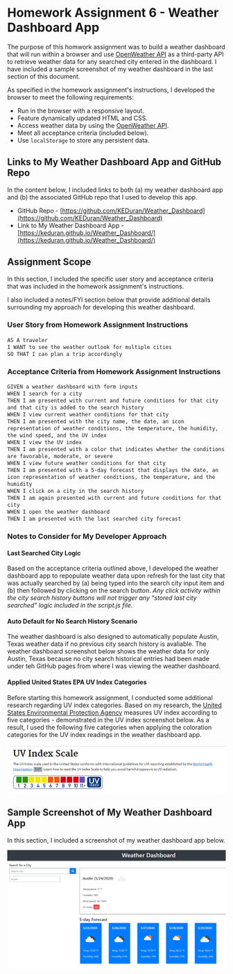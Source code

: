 # Homework Assignment 6 - Weather Dashboard App

The purpose of this homwork assignment was to build a weather dashboard that will run within a browser and use [OpenWeather API](https://openweathermap.org/api) as a third-party API to retrieve weather data for any searched city entered in the dashboard. I have included a sample screenshot of my weather dashboard in the last section of this document.

As specified in the homework assignment's instructions, I developed the browser to meet the following requirements:

- Run in the browser with a responsive layout.
- Feature dynamically updated HTML and CSS.
- Access weather data by using the [OpenWeather API](https://openweathermap.org/api).
- Meet all acceptance criteria (included below).
- Use `localStorage` to store any persistent data.

## Links to My Weather Dashboard App and GitHub Repo

In the content below, I included links to both (a) my weather dashboard app and (b) the associated GitHub repo that I used to develop this app.

- GitHub Repo - [https://github.com/KEDuran/Weather_Dashboard](https://github.com/KEDuran/Weather_Dashboard)
- Link to My Weather Dashboard App - [https://keduran.github.io/Weather_Dashboard/](https://keduran.github.io/Weather_Dashboard/)

## Assignment Scope

In this section, I included the specific user story and acceptance criteria that was included in the homework assignment's instructions.

I also included a notes/FYI section below that provide additional details surrounding my approach for developing this weather dashboard.

### User Story from Homework Assignment Instructions

```
AS A traveler
I WANT to see the weather outlook for multiple cities
SO THAT I can plan a trip accordingly
```

### Acceptance Criteria from Homework Assignment Instructions

```
GIVEN a weather dashboard with form inputs
WHEN I search for a city
THEN I am presented with current and future conditions for that city and that city is added to the search history
WHEN I view current weather conditions for that city
THEN I am presented with the city name, the date, an icon representation of weather conditions, the temperature, the humidity, the wind speed, and the UV index
WHEN I view the UV index
THEN I am presented with a color that indicates whether the conditions are favorable, moderate, or severe
WHEN I view future weather conditions for that city
THEN I am presented with a 5-day forecast that displays the date, an icon representation of weather conditions, the temperature, and the humidity
WHEN I click on a city in the search history
THEN I am again presented with current and future conditions for that city
WHEN I open the weather dashboard
THEN I am presented with the last searched city forecast
```

### Notes to Consider for My Developer Approach

#### Last Searched City Logic

Based on the acceptance criteria outlined above, I developed the weather dashboard app to repopulate weather data upon refresh for the last city that was actually searched by (a) being typed into the search city input item and (b) then followed by clicking on the search button. _Any click activity within the city search history buttons will not trigger any "stored last city searched" logic included in the script.js file_.

#### Auto Default for No Search History Scenario

The weather dashboard is also designed to automatically populate Austin, Texas weather data if no previous city search history is avaliable. The weather dashboard screenshot below shows the weather data for only Austin, Texas because no city search historical entries had been made under teh GitHub pages from where I was viewing the weather dashboard.

#### Applied United States EPA UV Index Categories

Before starting this homework assignment, I conducted some additional research regarding UV index categories. Based on my research, the [United States Environmental Protection Agency](https://www.epa.gov/sunsafety/uv-index-1) measures UV index according to five categories - demonstrated in the UV index screenshot below. As a result, I used the following five categories when applying the coloration categories for the UV index readings in the weather dashboard app.

![US EPA UV Index Categories](./Assets/Images/UV_Index.png)

## Sample Screenshot of My Weather Dashboard App

In this section, I included a screenshot of my weather dashboard app below.

![Weather Dashboard Screenshot](./Assets/Images/weather_dashboard.png)

